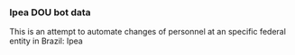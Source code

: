 ### Ipea DOU bot data

This is an attempt to automate changes of personnel at an specific federal entity in Brazil: Ipea

